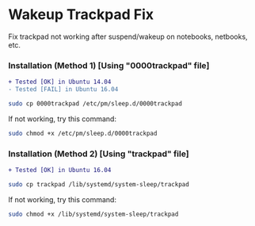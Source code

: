 # Wakeup Trackpad Fix
Fix trackpad not working after suspend/wakeup on notebooks, netbooks, etc.

### Installation (Method 1) [Using "0000trackpad" file]

```diff
+ Tested [OK] in Ubuntu 14.04
- Tested [FAIL] in Ubuntu 16.04
```

```bash
sudo cp 0000trackpad /etc/pm/sleep.d/0000trackpad
```
If not working, try this command:

```bash
sudo chmod +x /etc/pm/sleep.d/0000trackpad
```

### Installation (Method 2) [Using "trackpad" file]

```diff
+ Tested [OK] in Ubuntu 16.04
```

```bash
sudo cp trackpad /lib/systemd/system-sleep/trackpad
```
If not working, try this command:

```bash
sudo chmod +x /lib/systemd/system-sleep/trackpad
```

